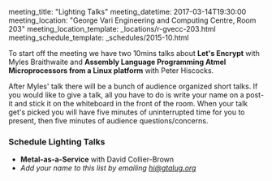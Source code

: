 meeting_title: "Lighting Talks"
meeting_datetime: 2017-03-14T19:30:00
meeting_location: "George Vari Engineering and Computing Centre, Room 203"
meeting_location_template: _locations/r-gvecc-203.html
meeting_schedule_template: _schedules/2015-10.html

To start off the meeting we have two 10mins talks about **Let's Encrypt** with Myles Braithwaite and **Assembly Language Programming Atmel
Microprocessors from a Linux platform** with Peter Hiscocks.

After Myles' talk there will be a bunch of audience organized short talks. If you would like to give a talk, all you have to do is write your name on a post-it and stick it on the whiteboard in the front of the room. When your talk get's picked you will have five minutes of uninterrupted time for you to present, then five minutes of audience questions/concerns.

### Schedule Lighting Talks

*   **Metal-as-a-Service** with David Collier-Brown
*   _Add your name to this list by emailing [hi@gtalug.org](mailto:hi@gtalug.org)_
